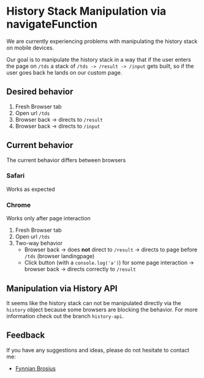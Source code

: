 # History Stack Manipulation via navigateFunction

We are currently experiencing problems with manipulating the history stack on mobile devices.

Our goal is to manipulate the history stack in a way that if the user enters the page on `/tds` a stack of `/tds -> /result -> /input` gets built, so if the user goes back he lands on our custom page.

## Desired behavior
1. Fresh Browser tab
2. Open url `/tds`
3. Browser back -> directs to `/result`
3. Browser back -> directs to `/input`

## Current behavior
The current behavior differs between browsers

### Safari
Works as expected

### Chrome
Works only after page interaction

1. Fresh Browser tab
2. Open url `/tds`
3. Two-way behavior
    - Browser back -> does **not** direct to `/result` -> directs to page before `/tds` (browser landingpage)
    - Click button (with a `console.log('a')`) for some page interaction
    -> browser back -> directs correctly to `/result` 

## Manipulation via History API
It seems like the history stack can not be manipulated directly via the `history` object because some browsers are blocking the behavior. For more information check out the branch `history-api`.

## Feedback
If you have any suggestions and ideas, please do not hesitate to contact me:
- [Fynnian Brosius](mailto:fynnian.brosius@check24.de)